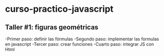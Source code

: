 # curso-practico-javascript

## Taller #1: figuras geométricas

-Primer paso: definir las fórmulas
-Segundo paso: implementar las formulas en javascript
-Tercer paso: crear funciones
-Cuarto paso: integrar JS con Html